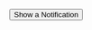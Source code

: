 <script>
// When the user clicks on <div>, open the popup
function showNotification() {
  if(window.Notification && Notification.permission !== "denied") {
	Notification.requestPermission(function(status) {  // status is "granted", if accepted by user
		var n = new Notification('Title', { 
			body: 'I am the body text!',
			icon: '/path/to/icon.png' // optional
		}); 
	});
 };
}
</script>
<p><button onclick="showNotification()">Show a Notification</button></p>

